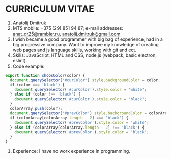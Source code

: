 # CURRICULUM VITAE
1. Anatolij Dmitruk
1. MTS mobile: +375 (29) 851 94 87; e-mail addresses: anat_dr25@rambler.ru, anatolij.dmitruk@gmail.com
1. I wish became a good programmer with big bag of experience, had in a big progressive company. Want to improve my knowledge of creating web pages and js language skills, working with git and ect.
1. Skills: JavaScript, HTML and CSS, node.js (webpack, basic electron, eslint).
1. Code example:  
```javascript
export function choosColor(color) {
  document.querySelector('#curColor').style.backgroundColor = color;
  if (color === 'black') {
    document.querySelector('#curColor').style.color = 'white';
  } else if (color !== 'black') {
    document.querySelector('#curColor').style.color = 'black';
  }
  colorArray.push(color);
  document.querySelector('#prevColor').style.backgroundColor = colorArray[colorArray.length - 2];
  if (colorArray[colorArray.length - 2] === 'black') {
    document.querySelector('#prevColor').style.color = 'white';
  } else if (colorArray[colorArray.length - 2] !== 'black') {
    document.querySelector('#prevColor').style.color = 'black';
  }
}
```
1. Experience: I have no work experience in programming.